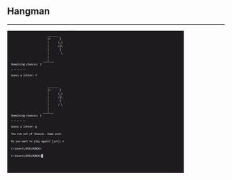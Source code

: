## Hangman
---
![hangman-gif](https://github.com/jpdelmundo223/python-games/blob/master/hangman/gifs/ezgif.com-gif-maker.gif?raw=true)
